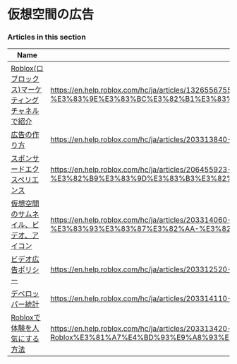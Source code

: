 # 仮想空間の広告  
### Articles in this section
Name|URL
-|-
[Roblox(ロブロックス)マーケティングチャネルで紹介](./Roblox(ロブロックス)マーケティングチャネルで紹介.html) |https://en.help.roblox.com/hc/ja/articles/13265567553812-Roblox-%E3%83%AD%E3%83%96%E3%83%AD%E3%83%83%E3%82%AF%E3%82%B9-%E3%83%9E%E3%83%BC%E3%82%B1%E3%83%86%E3%82%A3%E3%83%B3%E3%82%B0%E3%83%81%E3%83%A3%E3%83%8D%E3%83%AB%E3%81%A7%E7%B4%B9%E4%BB%8B
[広告の作り方](./広告の作り方.html) |https://en.help.roblox.com/hc/ja/articles/203313840-%E5%BA%83%E5%91%8A%E3%81%AE%E4%BD%9C%E3%82%8A%E6%96%B9
[スポンサードエクスペリエンス](./スポンサードエクスペリエンス.html) |https://en.help.roblox.com/hc/ja/articles/206455923-%E3%82%B9%E3%83%9D%E3%83%B3%E3%82%B5%E3%83%BC%E3%83%89%E3%82%A8%E3%82%AF%E3%82%B9%E3%83%9A%E3%83%AA%E3%82%A8%E3%83%B3%E3%82%B9
[仮想空間のサムネイル、ビデオ、アイコン](./仮想空間のサムネイル、ビデオ、アイコン.html) |https://en.help.roblox.com/hc/ja/articles/203314060-%E4%BB%AE%E6%83%B3%E7%A9%BA%E9%96%93%E3%81%AE%E3%82%B5%E3%83%A0%E3%83%8D%E3%82%A4%E3%83%AB-%E3%83%93%E3%83%87%E3%82%AA-%E3%82%A2%E3%82%A4%E3%82%B3%E3%83%B3
[ビデオ広告ポリシー](./ビデオ広告ポリシー.html) |https://en.help.roblox.com/hc/ja/articles/203312520-%E3%83%93%E3%83%87%E3%82%AA%E5%BA%83%E5%91%8A%E3%83%9D%E3%83%AA%E3%82%B7%E3%83%BC
[デベロッパー統計](./デベロッパー統計.html) |https://en.help.roblox.com/hc/ja/articles/203314110-%E3%83%87%E3%83%99%E3%83%AD%E3%83%83%E3%83%91%E3%83%BC%E7%B5%B1%E8%A8%88
[Robloxで体験を人気にする方法](./Robloxで体験を人気にする方法.html) |https://en.help.roblox.com/hc/ja/articles/203313420-Roblox%E3%81%A7%E4%BD%93%E9%A8%93%E3%82%92%E4%BA%BA%E6%B0%97%E3%81%AB%E3%81%99%E3%82%8B%E6%96%B9%E6%B3%95